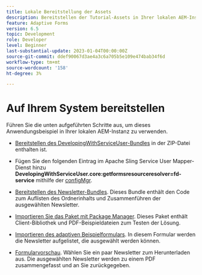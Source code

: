 ```yaml
---
title: Lokale Bereitstellung der Assets
description: Bereitstellen der Tutorial-Assets in Ihrer lokalen AEM-Instanz
feature: Adaptive Forms
version: 6.5
topic: Development
role: Developer
level: Beginner
last-substantial-update: 2023-01-04T00:00:00Z
source-git-commit: ddef90067d3ae4a3c6a705b5e109e474bab34f6d
workflow-type: tm+mt
source-wordcount: '158'
ht-degree: 3%

---
```


# Auf Ihrem System bereitstellen

Führen Sie die unten aufgeführten Schritte aus, um dieses Anwendungsbeispiel in Ihrer lokalen AEM-Instanz zu verwenden.

* [Bereitstellen des DevelopingWithServiceUser-Bundles](https://experienceleague.adobe.com/docs/experience-manager-learn/assets/developingwithserviceuser.zip) in der ZIP-Datei enthalten ist.

* Fügen Sie den folgenden Eintrag im Apache Sling Service User Mapper-Dienst hinzu **DevelopingWithServiceUser.core:getformsresourceresolver=fd-service** mithilfe der [configMgr](http://localhost:4502/system/console/configMgr).

* [Bereitstellen des Newsletter-Bundles](assets/Newsletters.core-1.0.0-SNAPSHOT.jar). Dieses Bundle enthält den Code zum Auflisten des Ordnerinhalts und Zusammenführen der ausgewählten Newsletter.

* [Importieren Sie das Paket mit Package Manager](assets/newsletter.zip). Dieses Paket enthält Client-Bibliothek und PDF-Beispieldateien zum Testen der Lösung.

* [Importieren des adaptiven Beispielformulars](assets/sample-adaptive-form.zip). In diesem Formular werden die Newsletter aufgelistet, die ausgewählt werden können.

* [Formularvorschau](http://localhost:4502/content/dam/formsanddocuments/downloadarchivednewsletters/jcr:content?wcmmode=disabled).
Wählen Sie ein paar Newsletter zum Herunterladen aus. Die ausgewählten Newsletter werden zu einem PDF zusammengefasst und an Sie zurückgegeben.




